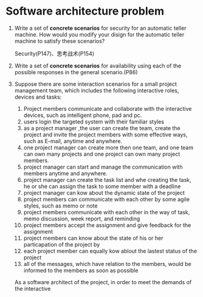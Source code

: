 # Software architecture problem

1. Write a set of **concrete scenarios** for security for an automatic teller machine. How would you modify your disign for the automatic teller machine to satisfy these scenarios?

   Security(P147)、思考战术(P154)

2. Write a set of **concrete scenarios** for availability using each of the possible responses in the general scenario.(P86)

3. Suppose there are some interaction scenarios for a small project management team, which includes the following interactive roles, devices and tasks:

   1. Project members communicate and collaborate with the interactive devices, such as intelligent phone, pad and pc.
   2. users login the targeted system with their familiar styles
   3. as a project manager ,the user can create the team, create the project and invite the project members with some effective ways, such as E-mail, anytime  and anywhere.
   4. one project manager can create more then one team, and one team can own many projects and one project can own many project members.
   5. project manager can start and manage the communication with members anytime and anywhere.
   6. project manager can create the task list and whe creating the task, he or she can assign the task to some member with a deadline
   7. project manager can kow about the dynamic state of the project
   8. project members can communicate with each other by some agile styles, such as memo or note
   9. project members communicate with each other in the way of task, memo discussion, week report, and reminding
   10. project members accept the assignment and give feedback for the assignment
   11. project members can know about the state of his or her particapation of the project by
   12. each project member can equally kow ablout the lastest status of the project
   13. all of the messages, which have relation to the members, would be informed to the members as soon as possible

   As a software architect of the project, in order to meet the demands of the interactive 